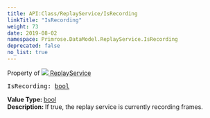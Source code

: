```yaml
---
title: API:Class/ReplayService/IsRecording
linkTitle: "IsRecording"
weight: 73
date: 2019-08-02
namespace: Primrose.DataModel.ReplayService.IsRecording
deprecated: false
no_list: true
---
```

Property of <a href="/docs/api-reference/Class/ReplayService"><img src="/icons/silk/timeline_marker.png"/>&nbsp;ReplayService</a>
<pre class="method-declaration">
IsRecording: <a class="type" href="/docs/api-reference/System/Primitives#boolean">bool</a></pre>
<b>Value Type: </b>
<a class="type" href="/docs/api-reference/System/Primitives#boolean">bool</a>
<br/>
<b>Description: </b>
If true, the replay service is currently recording frames.

